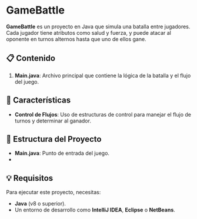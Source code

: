 # GameBattle

**GameBattle** es un proyecto en Java que simula una batalla entre jugadores. Cada jugador tiene atributos como salud y fuerza, y puede atacar al oponente en turnos alternos hasta que uno de ellos gane.

## 📋 Contenido

1. **Main.java**: Archivo principal que contiene la lógica de la batalla y el flujo del juego.

## 🚀 Características

- **Control de Flujos**: Uso de estructuras de control para manejar el flujo de turnos y determinar al ganador.

## 📂 Estructura del Proyecto

- **Main.java**: Punto de entrada del juego.
- 
## 💡 Requisitos

Para ejecutar este proyecto, necesitas:

- **Java** (v8 o superior).
- Un entorno de desarrollo como **IntelliJ IDEA**, **Eclipse** o **NetBeans**.

